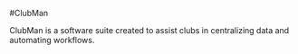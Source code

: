 #ClubMan

ClubMan is a software suite created to assist clubs in centralizing data and automating workflows.
 